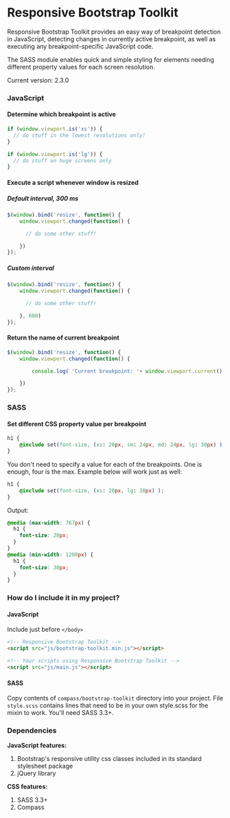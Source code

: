 # Responsive Bootstrap Toolkit


Responsive Bootstrap Toolkit provides an easy way of breakpoint detection in JavaScript, detecting changes in currently active breakpoint, as well as executing any breakpoint-specific JavaScript code.

The SASS module enables quick and simple styling for elements needing different property values for each screen resolution.

Current version: 2.3.0

### JavaScript
#### Determine which breakpoint is active

````javascript
if (window.viewport.is('xs')) {
  // do stuff in the lowest resolutions only!
}

if (window.viewport.is('lg')) {
  // do stuff on huge screens only
}
````

#### Execute a script whenever window is resized
##### Default interval, 300 ms

````javascript
$(window).bind('resize', function() {
    window.viewport.changed(function() {

      // do some other stuff!

    })
});
````

##### Custom interval

````javascript
$(window).bind('resize', function() {
    window.viewport.changed(function() {

      // do some other stuff!

    }, 600)
});
````

#### Return the name of current breakpoint

````javascript
$(window).bind('resize', function() {
    window.viewport.changed(function() {

        console.log( 'Current breakpoint: '+ window.viewport.current() );

    })
});
````

### SASS
#### Set different CSS property value per breakpoint

````css
h1 {
    @include set(font-size, (xs: 20px, sm: 24px, md: 24px, lg: 30px) );
}
````

You don't need to specify a value for each of the breakpoints. One is enough, four is the max. Example below will work just as well:

````css
h1 {
    @include set(font-size, (xs: 20px, lg: 30px) );
}
````

Output:

````css
@media (max-width: 767px) {
  h1 {
    font-size: 20px;
  }
}
@media (min-width: 1200px) {
  h1 {
    font-size: 30px;
  }
}
````


### How do I include it in my project?
#### JavaScript

Include just before `</body>`

````html
<!-- Responsive Bootstrap Toolkit -->
<script src="js/bootstrap-toolkit.min.js"></script>

<!-- Your scripts using Responsive Bootstrap Toolkit -->
<script src="js/main.js"></script>
````

#### SASS

Copy contents of `compass/bootstrap-toolkit` directory into your project. File `style.scss` contains lines that need to be in your own style.scss for the mixin to work. You'll need SASS 3.3+.


### Dependencies

**JavaScript features:**
  1. Bootstrap's responsive utility css classes included in its standard stylesheet package
  2. jQuery library

**CSS features:**
  1. SASS 3.3+
  2. Compass
